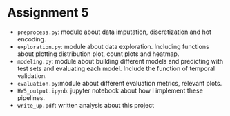 # Assignment 5
* ```preprocess.py```: module about data imputation, discretization and hot encoding. 
* ```exploration.py```: module about data exploration. Including functions about plotting distribution plot, count plots and heatmap.
* ```modeling.py```: module about building different models and predicting with test sets and evaluating each model. Include the function of temporal validation.
* ```evaluation.py```:module about different evaluation metrics, relevant plots.
* ```HW5_output.ipynb```: jupyter notebook about how I implement these pipelines. 
* ```write_up.pdf```: written analysis about this project
